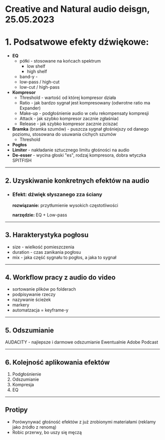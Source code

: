 # Creative and Natural audio deisgn, 25.05.2023

# 1. Podsatwowe efekty dźwiękowe:

* **EQ**
  * półki - stosowane na końcach spektrum
    * low shelf
    * high shelf
  * band-y -
  * low-pass / high-cut
  * low-cut / high-pass
* **Kompresor**
  * Threshold - wartość od której kompresor działa
  * Ratio - jak bardzo sygnał jest kompresowany (odwrotne ratio ma Expander)
  * Make-up - podgłośnienie audio w celu rekompensaty kompresji
  * Attack - jak szybko kompresor zacznie zgłaśniać
  * Release - jak szybko kompresor zacznie zciszać
* **Bramka** (bramka szumów) - puszcza sygnał głośniejszy od danego poziomu, stosowana do usuwania cichych szumów 
  * Threshold
* **Pogłos**
* **Limiter** - nakładanie sztucznego limitu głośności na audio
* **De-esser** - wycina głoski "es", rodzaj kompresora, dobra wtyczka SPITFISH

---

## 2. Uzyskiwanie konkretnych efektów na audio

* ### **Efekt:** dźwięk słyszanego zza ściany

  **rozwiązanie:** przytłumienie wysokich częstotliwości
  
  **narzędzie:** EQ + Low-pass

---

## 3. Harakterystyka pogłosu

* size - wielkość pomieszczenia
* duration - czas zanikania pogłosu 
* mix - jaka część sygnału to pogłos, a jaka to sygnał

---

## 4. Workflow pracy z audio do video

* sortowanie plików po folderach
* podpisywanie rzeczy
* nazywanie ścieżek
* markery
* automatzacja = keyframe-y

---

## 5. Odszumianie

AUDACITY - najlepsze i darmowe odszumianie
Ewentualnie Adobe Podcast

---

## 6. Kolejność aplikowania efektów

1. Podgłośnienie
2. Odszumianie
3. Kompresja
4. EQ

---

## Protipy

* Porówynywać głośność efektów z już zrobionymi materiałami (reklamy jako źródło z renomą)
* Robic przerwy, bo uszy się męczą